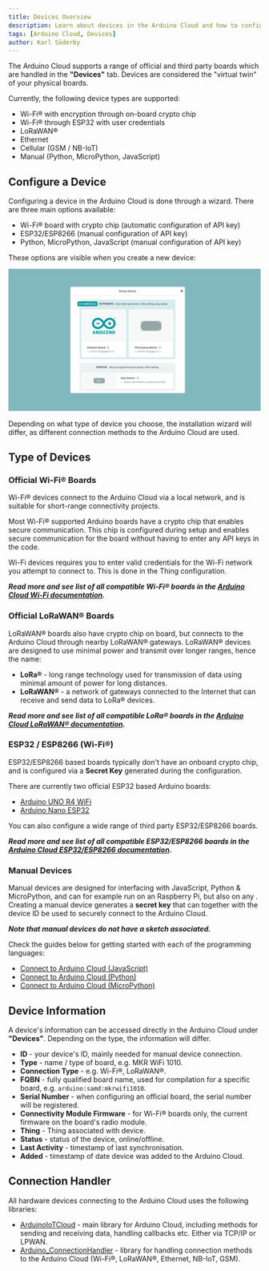 ```yaml
---
title: Devices Overview
description: Learn about devices in the Arduino Cloud and how to configure them.
tags: [Arduino Cloud, Devices]
author: Karl Söderby
---
```


The Arduino Cloud supports a range of official and third party boards which are handled in the **"Devices"** tab. Devices are considered the "virtual twin" of your physical boards.

Currently, the following device types are supported:
- Wi-Fi® with encryption through on-board crypto chip
- Wi-Fi® through ESP32 with user credentials
- LoRaWAN®
- Ethernet
- Cellular (GSM / NB-IoT)
- Manual (Python, MicroPython, JavaScript)

## Configure a Device

Configuring a device in the Arduino Cloud is done through a wizard. There are three main options available:
- Wi-Fi® board with crypto chip (automatic configuration of API key)
- ESP32/ESP8266 (manual configuration of API key)
- Python, MicroPython, JavaScript (manual configuration of API key)

These options are visible when you create a new device:

![Device options.](assets/device-type.png)

Depending on what type of device you choose, the installation wizard will differ, as different connection methods to the Arduino Cloud are used.

## Type of Devices

### Official Wi-Fi® Boards

Wi-Fi® devices connect to the Arduino Cloud via a local network, and is suitable for short-range connectivity projects.

Most Wi-Fi® supported Arduino boards have a crypto chip that enables secure communication. This chip is configured during setup and enables secure communication for the board without having to enter any API keys in the code.

Wi-Fi devices requires you to enter valid credentials for the Wi-Fi network you attempt to connect to. This is done in the Thing configuration. 

***Read more and see list of all compatible Wi-Fi® boards in the [Arduino Cloud Wi-Fi documentation](https://docscontentprivate-karlsoderbycloudv2.gatsbyjs.io/arduino-cloud/hardware/wifi).***

### Official LoRaWAN® Boards

LoRaWAN® boards also have crypto chip on board, but connects to the Arduino Cloud through nearby LoRaWAN® gateways. LoRaWAN® devices are designed to use minimal power and transmit over longer ranges, hence the name:
- **LoRa®** - long range technology used for transmission of data using minimal amount of power for long distances.
- **LoRaWAN®** - a network of gateways connected to the Internet that can receive and send data to LoRa® devices.

***Read more and see list of all compatible LoRa® boards in the [Arduino Cloud LoRaWAN® documentation](https://docscontentprivate-karlsoderbycloudv2.gatsbyjs.io/arduino-cloud/hardware/lora).***

### ESP32 / ESP8266 (Wi-Fi®)

ESP32/ESP8266 based boards typically don't have an onboard crypto chip, and is configured via a **Secret Key** generated during the configuration.

There are currently two official ESP32 based Arduino boards:
- [Arduino UNO R4 WiFi](https://store.arduino.cc/products/uno-r4-wifi)
- [Arduino Nano ESP32](https://store.arduino.cc/products/nano-esp32)

You can also configure a wide range of third party ESP32/ESP8266 boards.

***Read more and see list of all compatible ESP32/ESP8266 boards in the [Arduino Cloud ESP32/ESP8266 documentation](https://docscontentprivate-karlsoderbycloudv2.gatsbyjs.io/arduino-cloud/hardware/wifi#esp32--esp8266).***

### Manual Devices

Manual devices are designed for interfacing with JavaScript, Python & MicroPython, and can for example run on an Raspberry Pi, but also on any . Creating a manual device generates a **secret key** that can together with the device ID be used to securely connect to the Arduino Cloud.

***Note that manual devices do not have a sketch associated.***

Check the guides below for getting started with each of the programming languages:

- [Connect to Arduino Cloud (JavaScript)](/arduino-cloud/guides/javascript)
- [Connect to Arduino Cloud (Python)](/arduino-cloud/guides/python)
- [Connect to Arduino Cloud (MicroPython)](/arduino-cloud/guides/micropython)


## Device Information

A device's information can be accessed directly in the Arduino Cloud under **"Devices"**. Depending on the type, the information will differ.

- **ID** - your device's ID, mainly needed for manual device connection.
- **Type** - name / type of board, e.g. MKR WiFi 1010.
- **Connection Type** - e.g. Wi-Fi®, LoRaWAN®.
- **FQBN** - fully qualified board name, used for compilation for a specific board, e.g. `arduino:samd:mkrwifi1010`.
- **Serial Number** - when configuring an official board, the serial number will be registered.
- **Connectivity Module Firmware** - for Wi-Fi® boards only, the current firmware on the board's radio module.
- **Thing** - Thing associated with device.
- **Status** - status of the device, online/offline.
- **Last Activity** - timestamp of last synchronisation.
- **Added** - timestamp of date device was added to the Arduino Cloud.

## Connection Handler

All hardware devices connecting to the Arduino Cloud uses the following libraries:
- [ArduinoIoTCloud](https://github.com/arduino-libraries/ArduinoIoTCloud) - main library for Arduino Cloud, including methods for sending and receiving data, handling callbacks etc. Either via TCP/IP or LPWAN.
- [Arduino_ConnectionHandler](https://github.com/arduino-libraries/Arduino_ConnectionHandler) - library for handling connection methods to the Arduino Cloud (Wi-Fi®, LoRaWAN®, Ethernet, NB-IoT, GSM).

